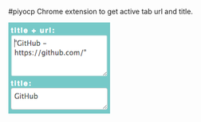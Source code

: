 #piyocp
Chrome extension to get active tab url and title.

<img src="https://github.com/cocodrips/piyocp-chrome-extension/blob/master/sample.png">
